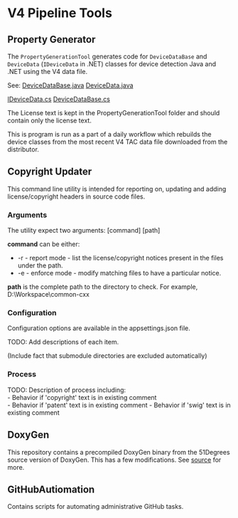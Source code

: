 # V4 Pipeline Tools

## Property Generator
The `PropertyGenerationTool` generates code for `DeviceDataBase` and `DeviceData` (`IDeviceData` in .NET) classes for
device detection Java and .NET using the V4 data file.

See: 
[DeviceDataBase.java](https://github.com/51Degrees/device-detection-java/blob/master/device-detection.shared/src/main/java/fiftyone/devicedetection/shared/DeviceDataBase.java)
[DeviceData.java](https://github.com/51Degrees/device-detection-java/blob/master/device-detection.shared/src/main/java/fiftyone/devicedetection/shared/DeviceData.java)

[IDeviceData.cs](https://github.com/51Degrees/device-detection-dotnet/blob/master/FiftyOne.DeviceDetection/FiftyOne.DeviceDetection.Data/Data/IDeviceData.cs)
[DeviceDataBase.cs](https://github.com/51Degrees/device-detection-dotnet/blob/master/FiftyOne.DeviceDetection/FiftyOne.DeviceDetection.Data/DeviceDataBase.cs)

The License text is kept in the PropertyGenerationTool folder and should contain only the license text.

This is program is run as a part of a daily workflow which rebuilds the device classes from the most recent V4 TAC data file downloaded from the distributor.

## Copyright Updater

This command line utility is intended for reporting on, updating and adding license/copyright headers in source code files.

### Arguments

The utility expect two arguments: [command] [path]

**command** can be either:
- -r - report mode - list the license/copyright notices present in the files under the path.
- -e - enforce mode - modify matching files to have a particular notice.

**path** is the complete path to the directory to check. For example, D:\Workspace\common-cxx

### Configuration

Configuration options are available in the appsettings.json file.

TODO: Add descriptions of each item.

(Include fact that submodule directories are excluded automatically)

### Process

TODO: Description of process including:  
    - Behavior if 'copyright' text is in existing comment  
    - Behavior if 'patent' text is in existing comment
    - Behavior if 'swig' text is in existing comment


## DoxyGen

This repository contains a precompiled DoxyGen binary from the 51Degrees source version of DoxyGen.
This has a few modifications. See [source](https://github.com/51degrees/DoxyGen) for more.

## GitHubAutiomation

Contains scripts for automating administrative GitHub tasks.
